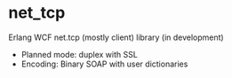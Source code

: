 net_tcp
=======

Erlang WCF net.tcp (mostly client) library (in development)

* Planned mode: duplex with SSL
* Encoding: Binary SOAP with user dictionaries
